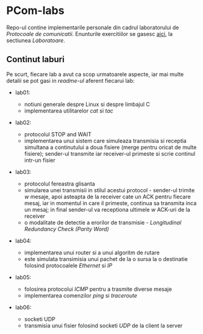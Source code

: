 # PCom-labs

Repo-ul contine implementarile personale din cadrul laboratorului de *Protocoale
de comunicatii*. Enunturile exercitiilor se gasesc [aici](https://ocw.cs.pub.ro/courses/pc), la sectiunea
*Laboratoare*.

## Continut laburi

Pe scurt, fiecare lab a avut ca scop urmatoarele aspecte, iar mai multe detalii
se pot gasi in *readme-ul* aferent fiecarui lab:

* lab01:
  * notiuni generale despre Linux si despre limbajul C
  * implementarea utilitarelor *cat* si *tac*

* lab02:
  * protocolul STOP and WAIT
  * implementarea unui sistem care simuleaza transmisia si receptia simultana
  a continutului a doua fisiere (merge pentru oricat de multe fisiere); sender-ul
  transmite iar receiver-ul primeste si scrie continul intr-un fisier

* lab03:
  * protocolul fereastra glisanta
  * simularea unei transmisii in stilul acestui protocol - sender-ul trimite *w*
  mesaje, apoi asteapta de la receiver cate un ACK pentru fiecare mesaj, iar
  in momentul in care il primeste, continua sa transmita inca un mesaj; in final
  sender-ul va receptiona ultimele *w* ACK-uri de la receiver
  * o modalitate de detectie a erorilor de transmisie - *Longitudinal Redundancy Check (Parity Word)*

* lab04:
  * implementarea unui router si a unui algoritm de rutare
  * este simulata transimisia unui pachet de la o sursa la o destinatie folosind
  protocoalele *Ethernet* si *IP*

* lab05:
  * folosirea protocolui *ICMP* pentru a trasmite diverse mesaje
  * implementarea comenzilor *ping* si *traceroute*

* lab06:
  * socketi UDP
  * transmisia unui fisier folosind socketi *UDP* de la client la server

